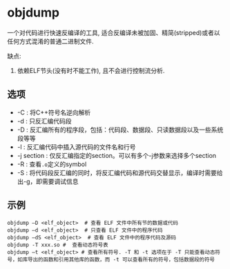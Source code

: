 # objdump
一个对代码进行快速反编译的工具, 适合反编译未被加固、精简(stripped)或者以任何方式混淆的普通二进制文件.

缺点:
1. 依赖ELF节头(没有时不能工作), 且不会进行控制流分析.

## 选项
- -C : 将C++符号名逆向解析
- -d : 只反汇编代码段
- -D : 反汇编所有的程序段，包括：代码段、数据段、只读数据段以及一些系统段等等
- -l : 反汇编代码中插入源代码的文件名和行号
- -j section : 仅反汇编指定的section。可以有多个-j参数来选择多个section
- -R : 查看`.o`定义的symbol
- -S : 将代码段反汇编的同时，将反汇编代码和源代码交替显示，编译时需要给出-g，即需要调试信息

## 示例
```
objdump –D <elf_object>  # 查看 ELF 文件中所有节的数据或代码
objdump –d <elf_object>  # 只查看 ELF 文件中的程序代码
objdump –dS <elf_object>  # 查看 ELF 文件中的程序代码及源码
objdump -T xxx.so #  查看动态符号表
objdump –t <elf_object> # 查看所有符号. -T 和 -t 选项在于 -T 只能查看动态符号，如库导出的函数和引用其他库的函数，而 -t 可以查看所有的符号，包括数据段的符号
```